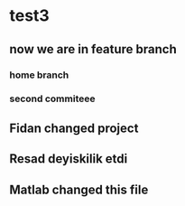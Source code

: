 # test3
## now we are in feature branch
### home branch
### second commiteee
## Fidan changed project
## Resad deyiskilik etdi
## Matlab changed this file